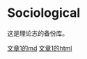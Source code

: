 # Sociological

这是理论志的备份库。

[文章1的md](https://github.com/bli2024fall/Sociological/blob/main/Sociological2025/Article1.md)
[文章1的html](https://bli2024fall.github.io/Sociological/Article1.html)
